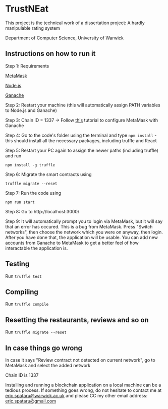 # TrustNEat
 This project is the technical work of a dissertation project: A hardly manipulable rating system 
 
 Department of Computer Science, University of Warwick
 ## Instructions on how to run it
 Step 1: Requirements
 
 [MetaMask](https://metamask.io/)
 
 [Node.js](https://nodejs.org/en/download/)
 
 [Ganache](https://www.trufflesuite.com/ganache)
 
 Step 2: Restart your machine (this will automatically assign PATH variables to Node.js and Ganache)
 
 Step 3: Chain ID = 1337 -> Follow [this](https://www.trufflesuite.com/docs/truffle/getting-started/truffle-with-metamask) tutorial to configure MetaMask with Ganache
 
 Step 4: Go to the code's folder using the terminal and type ```npm install``` - this should install all the necessary packages, including truffle and React

 Step 5: Restart your PC again to assign the newer paths (including truffle) and run 
 
 ```npm install -g truffle```

 Step 6: Migrate the smart contracts using 
 
 ```truffle migrate --reset```
 
 Step 7: Run the code using 
 
 ```npm run start```
 
 Step 8: Go to http://localhost:3000/ 
 
 Step 9: It will automatically prompt you to login via MetaMask, but it will say that an error has occured. This is a bug from MetaMask. Press "Switch networks", then choose the network which you were on anyway, then login. After you have done that, the application will be usable. You can add new accounts from Ganache to MetaMask to get a better feel of how interactable the application is. 
 
 ## Testing
 Run ```truffle test```
 ## Compiling
 Run ```truffle compile```
 ## Resetting the restaurants, reviews and so on
 Run ```truffle migrate --reset```
 ## In case things go wrong
 In case it says "Review contract not detected on current network", go to MetaMask and select the added network
 
 Chain ID is 1337
 
 Installing and running a blockchain application on a local machine can be a tedious process. If something goes wrong, do not hesitate to contact me at eric.spataru@warwick.ac.uk and please CC my other email address: eric.spataru@gmail.com
 
  

